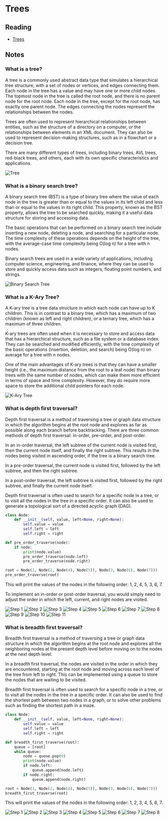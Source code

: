 # Trees

## Reading

* [Trees](https://codefellows.github.io/common_curriculum/data_structures_and_algorithms/Code_401/class-15/resources/Trees.html)

## Notes

### What is a tree?

A tree is a commonly used abstract data type that simulates a hierarchical tree structure, with a set of nodes or vertices, and edges connecting them. Each node in the tree has a value and may have one or more child nodes. The topmost node in the tree is called the root node, and there is no parent node for the root node. Each node in the tree, except for the root node, has exactly one parent node. The edges connecting the nodes represent the relationships between the nodes.

Trees are often used to represent hierarchical relationships between entities, such as the structure of a directory on a computer, or the relationships between elements in an XML document. They can also be used to represent decision-making structures, such as in a flowchart or a decision tree.

There are many different types of trees, including binary trees, AVL trees, red-black trees, and others, each with its own specific characteristics and applications.

![Tree](https://codefellows.github.io/common_curriculum/data_structures_and_algorithms/Code_401/class-15/resources/images/BinaryTree1.PNG)

### What is a binary search tree?

A binary search tree (BST) is a type of binary tree where the value of each node in the tree is greater than or equal to the values in its left child and less than or equal to the values in its right child. This property, known as the BST property, allows the tree to be searched quickly, making it a useful data structure for storing and accessing data.

The basic operations that can be performed on a binary search tree include inserting a new node, deleting a node, and searching for a particular node. The time complexity of these operations depends on the height of the tree, with the average-case time complexity being O(log n) for a tree with n nodes.

Binary search trees are used in a wide variety of applications, including computer science, engineering, and finance, where they can be used to store and quickly access data such as integers, floating point numbers, and strings.

![Binary Search Tree](https://codefellows.github.io/common_curriculum/data_structures_and_algorithms/Code_401/class-15/resources/images/BST2.PNG)

### What is a K-Ary Tree?

A K-ary tree is a tree data structure in which each node can have up to K children. This is in contrast to a binary tree, which has a maximum of two children (known as left and right children), or a ternary tree, which has a maximum of three children.

K-ary trees are often used when it is necessary to store and access data that has a hierarchical structure, such as a file system or a database index. They can be searched and modified efficiently, with the time complexity of the basic operations (insertion, deletion, and search) being O(log n) on average for a tree with n nodes.

One of the main advantages of K-ary trees is that they can have a smaller height (i.e., the maximum distance from the root to a leaf node) than binary trees with the same number of nodes, which can make them more efficient in terms of space and time complexity. However, they do require more space to store the additional child pointers for each node.

![K-Ary Tree](https://codefellows.github.io/common_curriculum/data_structures_and_algorithms/Code_401/class-15/resources/images/KaryTree1.png)

### What is depth first traversal?

Depth first traversal is a method of traversing a tree or graph data structure in which the algorithm begins at the root node and explores as far as possible along each branch before backtracking. There are three common methods of depth first traversal: in-order, pre-order, and post-order.

In an in-order traversal, the left subtree of the current node is visited first, then the current node itself, and finally the right subtree. This results in the nodes being visited in ascending order, if the tree is a binary search tree.

In a pre-order traversal, the current node is visited first, followed by the left subtree, and then the right subtree.

In a post-order traversal, the left subtree is visited first, followed by the right subtree, and finally the current node itself.

Depth first traversal is often used to search for a specific node in a tree, or to visit all the nodes in the tree in a specific order. It can also be used to generate a topological sort of a directed acyclic graph (DAG).

```py
class Node:
    def __init__(self, value, left=None, right=None):
        self.value = value
        self.left = left
        self.right = right

def pre_order_traverse(node):
    if node:
        print(node.value)
        pre_order_traverse(node.left)
        pre_order_traverse(node.right)

root = Node(1, Node(2, Node(4), Node(5)), Node(3, Node(6), Node(7)))
pre_order_traverse(root)
```

This will print the values of the nodes in the following order: 1, 2, 4, 5, 3, 6, 7.

To implement an in-order or post-order traversal, you would simply need to adjust the order in which the left, current, and right nodes are visited.

![Step 1](https://codefellows.github.io/common_curriculum/data_structures_and_algorithms/Code_401/class-15/resources/images/DepthTraversal1.PNG)
![Step 2](https://codefellows.github.io/common_curriculum/data_structures_and_algorithms/Code_401/class-15/resources/images/DepthTraversal1.PNG)
![Step 3](https://codefellows.github.io/common_curriculum/data_structures_and_algorithms/Code_401/class-15/resources/images/DepthTraversal3.PNG)
![Step 4](https://codefellows.github.io/common_curriculum/data_structures_and_algorithms/Code_401/class-15/resources/images/DepthTraversal4.PNG)
![Step 5](https://codefellows.github.io/common_curriculum/data_structures_and_algorithms/Code_401/class-15/resources/images/DepthTraversal5.PNG)
![Step 6](https://codefellows.github.io/common_curriculum/data_structures_and_algorithms/Code_401/class-15/resources/images/DepthTraversal6.PNG)
![Step 7](https://codefellows.github.io/common_curriculum/data_structures_and_algorithms/Code_401/class-15/resources/images/DepthTraversal7.PNG)
![Step 8](https://codefellows.github.io/common_curriculum/data_structures_and_algorithms/Code_401/class-15/resources/images/DepthTraversal8.PNG)
![Step 9](https://codefellows.github.io/common_curriculum/data_structures_and_algorithms/Code_401/class-15/resources/images/DepthTraversal9.PNG)
![Step 10](https://codefellows.github.io/common_curriculum/data_structures_and_algorithms/Code_401/class-15/resources/images/DepthTraversal10.PNG)
![Step 11](https://codefellows.github.io/common_curriculum/data_structures_and_algorithms/Code_401/class-15/resources/images/DepthTraversal11.PNG)


### What is breadth first traversal?

Breadth first traversal is a method of traversing a tree or graph data structure in which the algorithm begins at the root node and explores all the neighboring nodes at the present depth level before moving on to the nodes at the next depth level.

In a breadth first traversal, the nodes are visited in the order in which they are encountered, starting at the root node and moving across each level of the tree from left to right. This can be implemented using a queue to store the nodes that are waiting to be visited.

Breadth first traversal is often used to search for a specific node in a tree, or to visit all the nodes in the tree in a specific order. It can also be used to find the shortest path between two nodes in a graph, or to solve other problems such as finding the shortest path in a maze.

```py
class Node:
    def __init__(self, value, left=None, right=None):
        self.value = value
        self.left = left
        self.right = right

def breadth_first_traverse(root):
    queue = [root]
    while queue:
        node = queue.pop(0)
        print(node.value)
        if node.left:
            queue.append(node.left)
        if node.right:
            queue.append(node.right)

root = Node(1, Node(2, Node(4), Node(5)), Node(3, Node(6), Node(7)))
breadth_first_traverse(root)
```

This will print the values of the nodes in the following order: 1, 2, 3, 4, 5, 6, 7.

![Step 1](https://codefellows.github.io/common_curriculum/data_structures_and_algorithms/Code_401/class-15/resources/images/BreadthTraversal1.PNG)
![Step 2](https://codefellows.github.io/common_curriculum/data_structures_and_algorithms/Code_401/class-15/resources/images/BreadthTraversal2.PNG)
![Step 3](https://codefellows.github.io/common_curriculum/data_structures_and_algorithms/Code_401/class-15/resources/images/BreadthTraversal3.PNG)
![Step 4](https://codefellows.github.io/common_curriculum/data_structures_and_algorithms/Code_401/class-15/resources/images/BreadthTraversal4.PNG)
![Step 5](https://codefellows.github.io/common_curriculum/data_structures_and_algorithms/Code_401/class-15/resources/images/BreadthTraversal5.PNG)
![Step 6](https://codefellows.github.io/common_curriculum/data_structures_and_algorithms/Code_401/class-15/resources/images/BreadthTraversal6.PNG)
![Step 7](https://codefellows.github.io/common_curriculum/data_structures_and_algorithms/Code_401/class-15/resources/images/BreadthTraversal7.PNG)
![Step 8](https://codefellows.github.io/common_curriculum/data_structures_and_algorithms/Code_401/class-15/resources/images/BreadthTraversal8.PNG)
